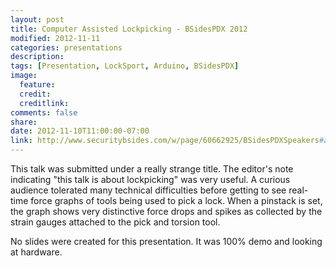 ```yaml
---
layout: post
title: Computer Assisted Lockpicking - BSidesPDX 2012
modified: 2012-11-11
categories: presentations
description:
tags: [Presentation, LockSport, Arduino, BSidesPDX]
image:
  feature:
  credit:
  creditlink:
comments: false
share:
date: 2012-11-10T11:00:00-07:00
link: http://www.securitybsides.com/w/page/60662925/BSidesPDXSpeakers#aSmig1
---
```


This talk was submitted under a really strange title.  The editor's note indicating "this talk is about lockpicking" was very useful.  A curious audience tolerated many technical difficulties before getting to see real-time force graphs of tools being used to pick a lock.  When a pinstack is set, the graph shows very distinctive force drops and spikes as collected by the strain gauges attached to the pick and torsion tool.

No slides were created for this presentation.  It was 100% demo and looking at hardware.
